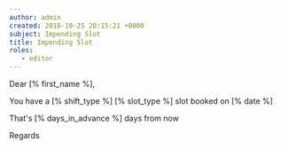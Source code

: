 ```yaml
---
author: admin
created: 2016-10-25 20:15:21 +0000
subject: Impending Slot
title: Impending Slot
roles:
   - editor
---
```


Dear [% first_name %],

You have a [% shift_type %] [% slot_type %] slot booked on [% date %]

That's [% days_in_advance %] days from now

Regards
